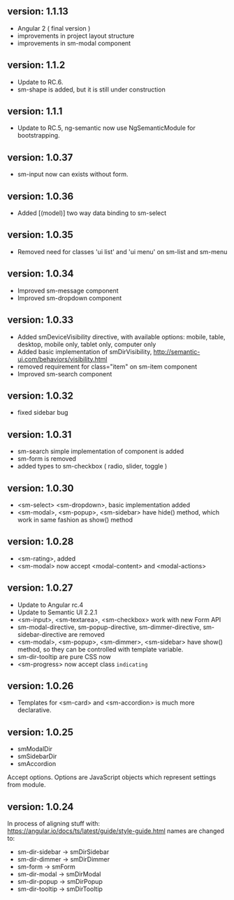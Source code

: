 ## version: 1.1.13

- Angular 2 ( final version )
- improvements in project layout structure
- improvements in sm-modal component

## version: 1.1.2

- Update to RC.6.
- sm-shape is added, but it is still under construction

## version: 1.1.1

- Update to RC.5, ng-semantic now use NgSemanticModule for bootstrapping.

## version: 1.0.37

- sm-input now can exists without form.

## version: 1.0.36

- Added [(model)] two way data binding to sm-select 

## version: 1.0.35

- Removed need for classes 'ui list' and 'ui menu' on sm-list and sm-menu

## version: 1.0.34

- Improved sm-message component
- Improved sm-dropdown component

## version: 1.0.33

- Added smDeviceVisibility directive, with available options: mobile, table, desktop, mobile only, tablet only, computer only
- Added basic implementation of smDirVisibility, http://semantic-ui.com/behaviors/visibility.html
- removed requirement for class="item" on sm-item component
- Improved sm-search component

## version: 1.0.32

- fixed sidebar bug

## version: 1.0.31

- sm-search simple implementation of component is added
- sm-form is removed
- added types to sm-checkbox ( radio, slider, toggle )

## version: 1.0.30

- &lt;sm-select> &lt;sm-dropdown>, basic implementation added
- &lt;sm-modal>, &lt;sm-popup>, &lt;sm-sidebar> have hide() method, which work in same fashion as show() method

## version: 1.0.28

- &lt;sm-rating>, added
- &lt;sm-modal> now accept &lt;modal-content> and &lt;modal-actions>

## version: 1.0.27

- Update to Angular rc.4
- Update to Semantic UI 2.2.1
- &lt;sm-input>, &lt;sm-textarea>, &lt;sm-checkbox> work with new Form API
- sm-modal-directive, sm-popup-directive, sm-dimmer-directive, sm-sidebar-directive are removed
- &lt;sm-modal>, &lt;sm-popup>, &lt;sm-dimmer>, &lt;sm-sidebar> have show() method, so they can be controlled with template variable.
- sm-dir-tooltip are pure CSS now
- &lt;sm-progress> now accept class ```indicating```

## version: 1.0.26

- Templates for &lt;sm-card> and &lt;sm-accordion> is much more declarative.

## version: 1.0.25

- smModalDir
- smSidebarDir
- smAccordion

Accept options. Options are JavaScript objects which represent settings from module.

## version: 1.0.24

In process of aligning stuff with: https://angular.io/docs/ts/latest/guide/style-guide.html names are changed to:

- sm-dir-sidebar -> smDirSidebar
- sm-dir-dimmer -> smDirDimmer
- sm-form -> smForm
- sm-dir-modal -> smDirModal
- sm-dir-popup -> smDirPopup
- sm-dir-tooltip -> smDirTooltip
